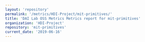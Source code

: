 ```yaml
---
layout: 'repository'
permalink: '/metrics/HDI-Project/mit-primitives/'
title: 'DAI Lab OSS Metrics Metrics report for mit-primitives'
organization: 'HDI-Project'
repository: 'mit-primitives'
current_date: '2019-06-16'
---
```

